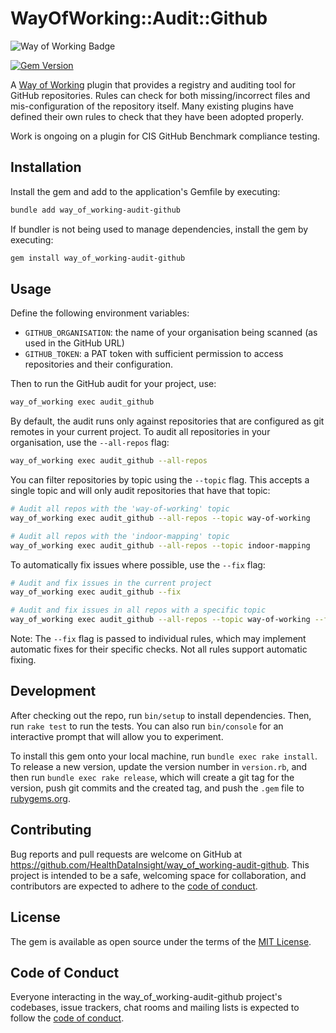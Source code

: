 # WayOfWorking::Audit::Github

<!-- Way of Working: Main Badge Holder Start -->
![Way of Working Badge](https://img.shields.io/badge/Way_of_Working-v2.0.1-%238169e3?labelColor=black)
<!-- Way of Working: Additional Badge Holder Start -->
<!-- Way of Working: Badge Holder End -->

[![Gem Version](https://badge.fury.io/rb/way_of_working-audit-github.svg)](https://badge.fury.io/rb/way_of_working-audit-github)

A [Way of Working](https://github.com/HealthDataInsight/way_of_working) plugin that provides a registry and auditing tool for GitHub repositories. Rules can check for both missing/incorrect files and mis-configuration of the repository itself. Many existing plugins have defined their own rules to check that they have been adopted properly.

Work is ongoing on a plugin for CIS GitHub Benchmark compliance testing.

## Installation

Install the gem and add to the application's Gemfile by executing:

```bash
bundle add way_of_working-audit-github
```

If bundler is not being used to manage dependencies, install the gem by executing:

```bash
gem install way_of_working-audit-github
```

## Usage

Define the following environment variables:

- `GITHUB_ORGANISATION`: the name of your organisation being scanned (as used in the GitHub URL)
- `GITHUB_TOKEN`: a PAT token with sufficient permission to access repositories and their configuration.

Then to run the GitHub audit for your project, use:

```bash
way_of_working exec audit_github
```

By default, the audit runs only against repositories that are configured as git remotes in your current project. To audit all repositories in your organisation, use the `--all-repos` flag:

```bash
way_of_working exec audit_github --all-repos
```

You can filter repositories by topic using the `--topic` flag. This accepts a single topic and will only audit repositories that have that topic:

```bash
# Audit all repos with the 'way-of-working' topic
way_of_working exec audit_github --all-repos --topic way-of-working

# Audit all repos with the 'indoor-mapping' topic
way_of_working exec audit_github --all-repos --topic indoor-mapping
```

To automatically fix issues where possible, use the `--fix` flag:

```bash
# Audit and fix issues in the current project
way_of_working exec audit_github --fix

# Audit and fix issues in all repos with a specific topic
way_of_working exec audit_github --all-repos --topic way-of-working --fix
```

Note: The `--fix` flag is passed to individual rules, which may implement automatic fixes for their specific checks. Not all rules support automatic fixing.

## Development

After checking out the repo, run `bin/setup` to install dependencies. Then, run `rake test` to run the tests. You can also run `bin/console` for an interactive prompt that will allow you to experiment.

To install this gem onto your local machine, run `bundle exec rake install`. To release a new version, update the version number in `version.rb`, and then run `bundle exec rake release`, which will create a git tag for the version, push git commits and the created tag, and push the `.gem` file to [rubygems.org](https://rubygems.org).

## Contributing

Bug reports and pull requests are welcome on GitHub at <https://github.com/HealthDataInsight/way_of_working-audit-github>. This project is intended to be a safe, welcoming space for collaboration, and contributors are expected to adhere to the [code of conduct](https://github.com/HealthDataInsight/way_of_working-audit-github/blob/main/CODE_OF_CONDUCT.md).

## License

The gem is available as open source under the terms of the [MIT License](https://opensource.org/licenses/MIT).

## Code of Conduct

Everyone interacting in the way_of_working-audit-github project's codebases, issue trackers, chat rooms and mailing lists is expected to follow the [code of conduct](https://github.com/HealthDataInsight/way_of_working-audit-github/blob/main/CODE_OF_CONDUCT.md).
